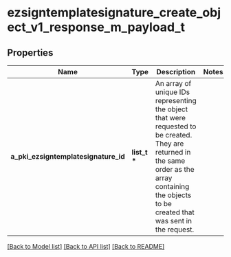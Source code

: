 # ezsigntemplatesignature_create_object_v1_response_m_payload_t

## Properties
Name | Type | Description | Notes
------------ | ------------- | ------------- | -------------
**a_pki_ezsigntemplatesignature_id** | **list_t \*** | An array of unique IDs representing the object that were requested to be created.  They are returned in the same order as the array containing the objects to be created that was sent in the request. | 

[[Back to Model list]](../README.md#documentation-for-models) [[Back to API list]](../README.md#documentation-for-api-endpoints) [[Back to README]](../README.md)


